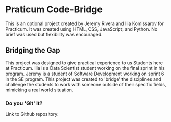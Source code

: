 # Praticum Code-Bridge

This is an optional project created by Jeremy Rivera and Ilia Komissarov for Practicum. It was created using HTML, CSS, JavaScript, and Python. No brief was used but flexibility was encouraged.

## Bridging the Gap

This project was designed to give practical experience to us Students here at Practicum. Ilia is a Data Scientist student working on the final sprint in his program. Jeremy is a student of Software Development working on sprint 6 in the SE program. This project was created to 'bridge' the disciplines and challenge the students to work with someone outside of their specific fields, mimicking a real world situation.

### Do you 'Git' it?

Link to Github repository:

